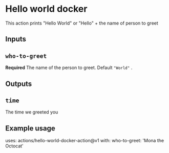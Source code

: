 # Hello world docker

This action prints "Hello World" or "Hello" + the name of person to greet

## Inputs


## `who-to-greet`
**Required** The name of the person to greet. Default   `"World"` .

## Outputs

## `time`

The time we greeted you

## Example usage
uses: actions/hello-world-docker-action@v1
with:
    who-to-greet: 'Mona the Octocat'

    